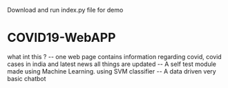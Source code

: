 Download and run index.py file for demo
# COVID19-WebAPP
what int this ?
 -- one web page contains information regarding covid, covid cases in india and latest news all things are updated
 -- A self test module made using Machine Learning. using SVM classifier
 -- A data driven very basic chatbot
